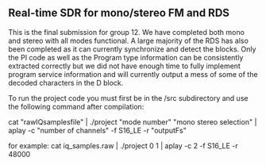 ## Real-time SDR for mono/stereo FM and RDS

This is the final submission for group 12. We have completed both mono and stereo with all modes functional. A large majority of the RDS has also been completed as it can currently synchronize and detect the blocks. Only the PI code as well as the Program type information can be consistently extracted correctly but we did not have enough time to fully implement program service information and will currently output a mess of some of the decoded characters in the D block.

To run the project code you must first be in the /src subdirectory and use the following command after compilation:

cat "rawIQsamplesfile" | ./project "mode number" "mono stereo selection" | aplay -c "number of channels" -f S16_LE -r "outputFs"

for example:
cat iq_samples.raw | ./project 0 1 | aplay -c 2 -f S16_LE -r 48000

